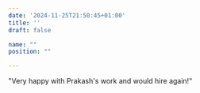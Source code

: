 ```yaml
---
date: '2024-11-25T21:50:45+01:00'
title: ''
draft: false

name: ""
position: ""

---
```


"Very happy with Prakash's work and would hire again!"
